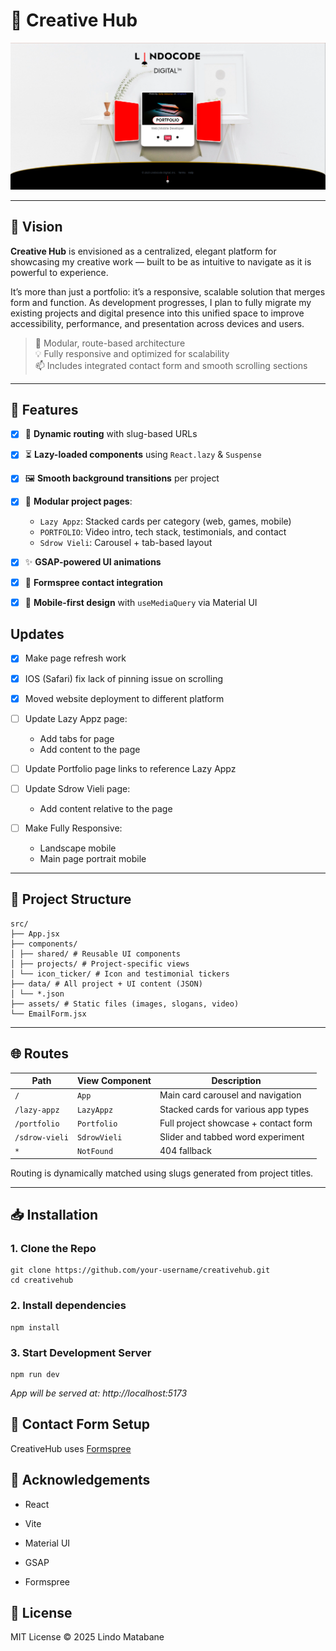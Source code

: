 # 🎨 Creative Hub

![Home](https://raw.githubusercontent.com/Lindo-code/images/refs/heads/main/creative-hub/Screenshot_20250702_185849.png)

---

## 💭 Vision

**Creative Hub** is envisioned as a centralized, elegant platform for showcasing my creative work — built to be as intuitive to navigate as it is powerful to experience.

It’s more than just a portfolio: it’s a responsive, scalable solution that merges form and function. As development progresses, I plan to fully migrate my existing projects and digital presence into this unified space to improve accessibility, performance, and presentation across devices and users.

> 🔧 Modular, route-based architecture  
> 💡 Fully responsive and optimized for scalability  
> 📫 Includes integrated contact form and smooth scrolling sections

---

## 🚀 Features

- [x] 🧠 **Dynamic routing** with slug-based URLs

- [x] ⏳ **Lazy-loaded components** using `React.lazy` & `Suspense`

- [x] 🖼️ **Smooth background transitions** per project

- [x] 🧩 **Modular project pages**:

  - `Lazy Appz`: Stacked cards per category (web, games, mobile)
  - `PORTFOLIO`: Video intro, tech stack, testimonials, and contact
  - `Sdrow Vieli`: Carousel + tab-based layout

- [x] ✨ **GSAP-powered UI animations**

- [x] 💌 **Formspree contact integration**

- [x] 🎯 **Mobile-first design** with `useMediaQuery` via Material UI

## Updates

- [x] Make page refresh work

- [x] IOS (Safari) fix lack of pinning issue on scrolling

- [x] Moved website deployment to different platform

- [ ] Update Lazy Appz page:

  - Add tabs for page
  - Add content to the page

- [ ] Update Portfolio page links to reference Lazy Appz

- [ ] Update Sdrow Vieli page:

  - Add content relative to the page

- [ ] Make Fully Responsive:

  - Landscape mobile
  - Main page portrait mobile

---

## 📁 Project Structure

```
src/
├── App.jsx
├── components/
│ ├── shared/ # Reusable UI components
│ ├── projects/ # Project-specific views
│ └── icon_ticker/ # Icon and testimonial tickers
├── data/ # All project + UI content (JSON)
│ └── *.json
├── assets/ # Static files (images, slogans, video)
└── EmailForm.jsx
```

---

## 🌐 Routes

| Path           | View Component | Description                          |
| -------------- | -------------- | ------------------------------------ |
| `/`            | `App`          | Main card carousel and navigation    |
| `/lazy-appz`   | `LazyAppz`     | Stacked cards for various app types  |
| `/portfolio`   | `Portfolio`    | Full project showcase + contact form |
| `/sdrow-vieli` | `SdrowVieli`   | Slider and tabbed word experiment    |
| `*`            | `NotFound`     | 404 fallback                         |

Routing is dynamically matched using slugs generated from project titles.

---

## 📥 Installation

### 1. Clone the Repo

```
git clone https://github.com/your-username/creativehub.git
cd creativehub
```

### 2. Install dependencies

```
npm install
```

### 3. Start Development Server

```
npm run dev
```

_App will be served at: http://localhost:5173_

## 🧪 Contact Form Setup

CreativeHub uses [Formspree](https://formspree.io)

## 🙏 Acknowledgements

- React

- Vite

- Material UI

- GSAP

- Formspree

## 📜 License

MIT License
© 2025 Lindo Matabane
